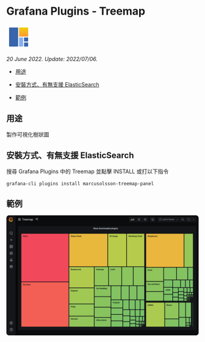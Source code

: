 # Grafana Plugins - Treemap 

![img](Treemap_icon.png)

*20 June 2022. Update: 2022/07/06.*

* [用途](#use)

* [安裝方式、有無支援 ElasticSearch](#install)

* [範例](#example)

<h2 id="use">用途</h2>

製作可視化樹狀圖

<h2 id="install">安裝方式、有無支援 ElasticSearch</h2>

搜尋 Grafana Plugins 中的 Treemap 並點擊 INSTALL 或打以下指令

    grafana-cli plugins install marcusolsson-treemap-panel

<h2 id="example">範例</h2>

![img](Treemap.png)

